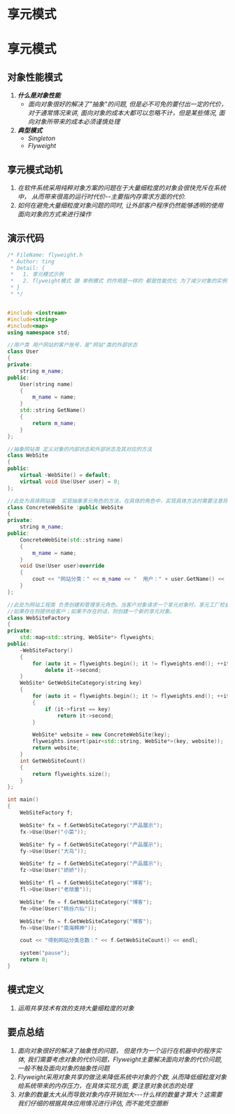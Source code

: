 # 享元模式


# 享元模式

## 对象性能模式

1. ***什么是对象性能***
   - *面向对象很好的解决了"抽象"的问题, 但是必不可免的要付出一定的代价，对于通常情况来讲, 面向对象的成本大都可以忽略不计，但是某些情况, 面向对象所带来的成本必须谨慎处理*
2. ***典型模式***
   - *Singleton*
   - *Flyweight*

## 享元模式动机

1. *在软件系统采用纯粹对象方案的问题在于大量细粒度的对象会很快充斥在系统中， 从而带来很高的运行时代价--主要指内存需求方面的代价.*
2. *如何在避免大量细粒度对象问题的同时, 让外部客户程序仍然能够透明的使用面向对象的方式来进行操作*

## 演示代码

```cpp
/* FileName: flyweight.h
 * Author: ting
 * Detail: {
 *   1. 享元模式示例
 *   2. flyweight模式 跟 单例模式 的作用是一样的 都是性能优化 为了减少对象的实例个数
 * }
 * */


#include <iostream>
#include<string>
#include<map>
using namespace std;

//用户类 用户网站的客户账号，是"网站"类的外部状态
class User
{
private:
    string m_name;
public:
    User(string name)
    {
        m_name = name;
    }
    std::string GetName()
    {
        return m_name;
    }
};

//抽象网站类 定义对象的内部状态和外部状态及其对应的方法
class WebSite
{
public:
    virtual ~WebSite() = default;
    virtual void Use(User user) = 0;
};

//此处为具体网站类  实现抽象享元角色的方法，在具体的角色中，实现具体方法时需要注意将内部状态与外部状态区分开，不应出现二者同时被修改的方法。
class ConcreteWebSite :public WebSite
{
private:
    string m_name;
public:
    ConcreteWebSite(std::string name)
    {
        m_name = name;
    }
    void Use(User user)override
    {
        cout << "网站分类：" << m_name << "  用户：" + user.GetName() << endl;
    }
};

//此处为网站工程类 负责创建和管理享元角色。当客户对象请求一个享元对象时，享元工厂检査系统中是否存在符合要求的享元对象，
//如果存在则提供给客户；如果不存在的话，则创建一个新的享元对象。
class WebSiteFactory
{
private:
    std::map<std::string, WebSite*> flyweights;
public:
    ~WebSiteFactory()
    {
        for (auto it = flyweights.begin(); it != flyweights.end(); ++it)
            delete it->second;
    }
    WebSite* GetWebSiteCategory(string key)
    {
        for (auto it = flyweights.begin(); it != flyweights.end(); ++it)
        {
            if (it->first == key)
                return it->second;
        }

        WebSite* website = new ConcreteWebSite(key);
        flyweights.insert(pair<std::string, WebSite*>(key, website));
        return website;
    }
    int GetWebSiteCount()
    {
        return flyweights.size();
    }
};

int main()
{
    WebSiteFactory f;

    WebSite* fx = f.GetWebSiteCategory("产品展示");
    fx->Use(User("小菜"));

    WebSite* fy = f.GetWebSiteCategory("产品展示");
    fy->Use(User("大鸟"));

    WebSite* fz = f.GetWebSiteCategory("产品展示");
    fz->Use(User("娇娇"));

    WebSite* fl = f.GetWebSiteCategory("博客");
    fl->Use(User("老顽童"));

    WebSite* fm = f.GetWebSiteCategory("博客");
    fm->Use(User("桃谷六仙"));

    WebSite* fn = f.GetWebSiteCategory("博客");
    fn->Use(User("南海鳄神"));

    cout << "得到网站分类总数：" << f.GetWebSiteCount() << endl;

    system("pause");
    return 0;
}
```

## 模式定义

1. *运用共享技术有效的支持大量细粒度的对象*

## 要点总结

1. *面向对象很好的解决了抽象性的问题， 但是作为一个运行在机器中的程序实体, 我们需要考虑对象的代价问题，Flyweight主要解决面向对象的代价问题, 一般不触及面向对象的抽象性问题*
2. *Flyweight采用对象共享的做法来降低系统中对象的个数, 从而降低细粒度对象给系统带来的内存压力，在具体实现方面, 要注意对象状态的处理*
3. *对象的数量太大从而导致对象内存开销加大---什么样的数量才算大？这需要我们仔细的根据具体应用情况进行评估, 而不能凭空臆断*

